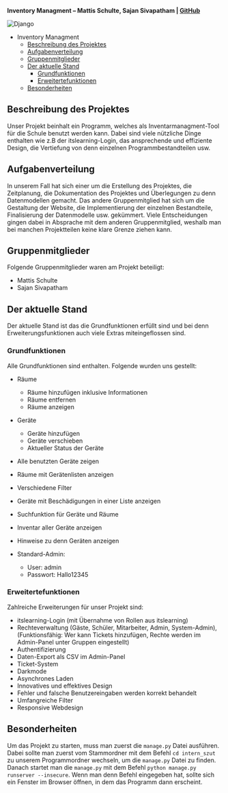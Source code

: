 **Inventory Managment – Mattis Schulte, Sajan Sivapatham | [GitHub](https://github.com/Mattis-Schulte/inventory_management/)**



![Django](https://cdn.discordapp.com/attachments/882442489330540624/984725449034850325/ikea-django-logo.png)



- Inventory Managment
	- [Beschreibung des Projektes](#beschreibung)
	- [Aufgabenverteilung](#aufgabenverteilung)
	- [Gruppenmitglieder](#gruppenmitglieder)
	- [Der aktuelle Stand](#aktuellerstand)
	 	- [Grundfunktionen](#musthave)
	 	- [Erweitertefunktionen](#advanced)
	- [Besonderheiten](#besonderheiten)


<a name="beschreibung"></a>
## Beschreibung des Projektes
Unser Projekt beinhalt ein Programm, welches als Inventarmanagment-Tool für die Schule benutzt werden kann. Dabei sind viele nützliche Dinge enthalten wie z.B der itslearning-Login, das ansprechende und effiziente Design, die Vertiefung von denn einzelnen Programmbestandteilen usw.

<a name="aufgabenverteilung"></a>
## Aufgabenverteilung
In unserem Fall hat sich einer um die Erstellung des Projektes, die Zeitplanung, die Dokumentation des Projektes und Überlegungen zu denn Datenmodellen gemacht. Das andere Gruppenmitglied hat sich um die Gestaltung der Website, die Implementierung der einzelnen Bestandteile, Finalisierung der Datenmodelle usw. gekümmert. Viele Entscheidungen gingen dabei in Absprache mit dem anderen Gruppenmitglied, weshalb man bei manchen Projektteilen keine klare Grenze ziehen kann.

<a name="gruppenmitglieder"></a>
## Gruppenmitglieder
Folgende Gruppenmitglieder waren am Projekt beteiligt:
- Mattis Schulte
- Sajan Sivapatham

<a name="aktuellerstand"></a>
## Der aktuelle Stand
Der aktuelle Stand ist das die Grundfunktionen erfüllt sind und bei denn Erweiterungsfunktionen auch viele Extras miteingeflossen sind.

<a name="musthave"></a>
### Grundfunktionen
Alle Grundfunktionen sind enthalten. Folgende wurden uns gestellt:
- Räume
	- Räume hinzufügen inklusive Informationen
	- Räume entfernen
	- Räume anzeigen

- Geräte
	- Geräte hinzufügen
	- Geräte verschieben
	- Aktueller Status der Geräte

- Alle benutzten Geräte zeigen
- Räume mit Gerätenlisten anzeigen
- Verschiedene Filter
- Geräte mit Beschädigungen in einer Liste anzeigen
- Suchfunktion für Geräte und Räume
- Inventar aller Geräte anzeigen
- Hinweise zu denn Geräten anzeigen

- Standard-Admin:
	- User: admin
	- Passwort: Hallo12345



<a name="advanced"></a>
### Erweitertefunktionen
Zahlreiche Erweiterungen für unser Projekt sind:
- itslearning-Login (mit Übernahme von Rollen aus itslearning)
- Rechteverwaltung (Gäste, Schüler, Mitarbeiter, Admin, System-Admin), (Funktionsfähig: Wer kann Tickets hinzufügen, Rechte werden im Admin-Panel unter Gruppen eingestellt)
- Authentifizierung
- Daten-Export als CSV im Admin-Panel
- Ticket-System
- Darkmode
- Asynchrones Laden
- Innovatives und effektives Design
- Fehler und falsche Benutzereingaben werden korrekt behandelt
- Umfangreiche Filter
- Responsive Webdesign

<a name="besonderheiten"></a>
## Besonderheiten
Um das Projekt zu starten, muss man zuerst die `manage.py` Datei ausführen.
Dabei sollte man zuerst vom Stammordner mit dem Befehl `cd intern_szut` zu unserem Programmordner wechseln, um die `manage.py` Datei zu finden. Danach startet man die `manage.py` mit dem Befehl `python manage.py runserver --insecure`. Wenn man denn Befehl eingegeben hat, sollte sich ein Fenster im Browser öffnen, in dem das Programm dann erscheint.
